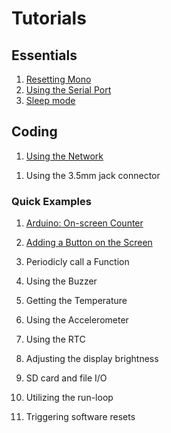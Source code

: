 # Tutorials

## Essentials

 1. [Resetting Mono](resetting_mono.md)
 1. [Using the Serial Port](using-monos-serial-port.md)
 1. [Sleep mode](sleep-mode.md)


## Coding

 1. [Using the Network](using_the_network.md)
 <!-- 1. [Drawing UI Widgets](drawing_ui_elements.md) -->


 1. Using the 3.5mm jack connector

### Quick Examples
 
 1. [Arduino: On-screen Counter](ard_count_var.md)
 1. [Adding a Button on the Screen](adding_a_button_to_the_sceen.md)
 
 
 1. Periodicly call a Function
 1. Using the Buzzer
 1. Getting the Temperature
 1. Using the Accelerometer
 1. Using the RTC
 1. Adjusting the display brightness
 1. SD card and file I/O
 1. Utilizing the run-loop
 1. Triggering software resets


 
 